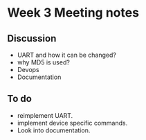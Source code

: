 # Week 3 Meeting notes

## Discussion

- UART and how it can be changed?
- why MD5 is used?
- Devops
- Documentation

## To do

- reimplement UART.
- implement device specific commands.
- Look into documentation.
